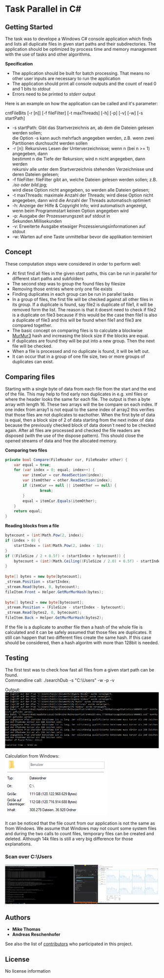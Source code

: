 # Task Parallel in C\#

## Getting Started

The task was to develope a Windows C# console application which finds and lists all duplicate files in given start paths and their subdirectories.
The application should be optimized by process time and memory management with the use of tasks and other algorithms.

**Specification**
* The application should be built for batch processing. That means no other user inputs are necessary to run the application
* The application should print all console outputs and the count of read 0 and 1 bits to *stdout*
* Errors need to be printed to *stderr* output

Here is an example on how the application can be called and it's parameter:

cntFileBits [-r [n]] [-f fileFilter] [-t maxThreads] [-h] [-p] [-v] [-w] [-s startPath]

* -s startPath: Gibt das Startverzeichnis an, ab dem die Dateien gelesen werden sollen;<br />
                die Option -s kann auch mehrfach angegeben werden, z.B. wenn zwei Partitionen durchsucht werden sollen<br />
* -r [n]: Rekursives Lesen der Unterverzeichnisse; wenn n (bei n >= 1) angegeben, dann<br />
                bestimmt n die Tiefe der Rekursion; wird n nicht angegeben, dann werden<br />
                rekursiv alle unter dem Startverzeichnis stehenden Verzeichnisse und deren Dateien gelesen;<br />
* -f fileFilter: fileFilter gibt an, welche Dateien gelesen werden sollen; z.B. *.iso oder bild*.jpg;<br />
                wird diese Option nicht angegeben, so werden alle Dateien gelesen;<br />
* -t maxThreads: maximale Anzahl der Threads; wird diese Option nicht angegeben, dann wird die Anzahl der Threads automatisch optimiert<br />
* -h: Anzeige der Hilfe & Copyright Info; wird automatisch angezeigt, wenn beim Programmstart keinen Option angegeben wird<br />
* -p: Ausgabe der Prozesserungszeit auf stdout in Sekunden.Millisekunden<br />
* -v: Erweiterte Ausgabe etwaiger Prozessierungsinformationen auf stdout<br />
* -w: Warten auf eine Taste unmittelbar bevor die applikation terminiert<br />

## Concept

These computation steps were considered in order to perform well:

* At first find all files in the given start paths, this can be run in parallel for different start paths and subfolders
* The second step was to group the found files by filesize
* Removing those entries where only one file exists
* Finding duplicates in each group can be run in parallel tasks
* In a group of files, the first file will be checked against all other files in its group.
  If a duplicate is found, say file2 is duplicate of file1, it will be removed form the list. 
  The reason is that it doesnt need to check if file2 is a duplicate on file3 because 
  if this would be the case then file1 is also a duplicate of file3 and this will be found when file1 and file3 are compared together.
* The basic concept on comparing files is to calculate a blockwise [MurMur3](http://blog.teamleadnet.com/2012/08/murmurhash3-ultra-fast-hash-algorithm.html) hash and increasing the block size if the blocks are equal.
* If duplicates are found they will be put into a new group. Then the next file will be checked.
* When a file is processed and no duplicate is found, it will be left out.
* It can occur that in a group of one file size, two or more groups of duplicates can exist.

## Comparing files

Starting with a single byte of data from each file from the start and the end of the file.
This may help to find early non duplicates in e.g. xml files or where the header looks the same for each file. 
The output is then a byte array with length 16. These two arrays will the be compare on each index. 
If one index from array1 is not equal to the same index of array2 this verifies that those files are not duplicates to eachother.
When the first byte of data is equal, then a block size of 2 of data starting from the next index of data because the previously checked block of data doesn´t need to be checked again.
After all files are processed and checked the file readers are disposed (with the use of the dispose pattern). This should close the opened streams of data and free the allocated memory.

**Comparing two files**
```C#
private bool Compare(FileReader cur, FileReader other) {
	var equal = true;
	for (var index = 0; equal; index++) {
		var itemCur = cur.ReadSection(index);
		var itemOther = other.ReadSection(index);
		if (itemCur == null || itemOther == null) {
				break;
		}
		equal = itemCur.Equals(itemOther);
	}
	return equal;
}
```

**Reading blocks from a file**
```C#
bytecount = (int)Math.Pow(2, index);
if (index > 0) {
	startIndex = (int)Math.Pow(2, index - 1);
}
if ((FileSize / 2 + 0.5f) < (startIndex + bytecount)) {
	bytecount = (int)(Math.Ceiling((FileSize / 2.0) + 0.5f) - startIndex);
}

byte[] bytes = new byte[bytecount];
_stream.Position = startIndex;
_stream.Read(bytes, 0, bytecount);
fileItem.Front = Helper.GetMurMurHash(bytes);

byte[] bytes2 = new byte[bytecount];
_stream.Position = (FileSize - startIndex - bytecount);
_stream.Read(bytes2, 0, bytecount);
fileItem.Back = Helper.GetMurMurHash(bytes2);
```
If the file is a duplicate to another file then a hash of the whole file is calculated and it can be safely assumed that those files are duplicates.
It still can happen that two different files create the same hash. If this case should be considered, then a hash algoritm with more than 128bit is needed. 

## Testing

The first test was to check how fast all files from a given start path can be found. <br />
Commandline call: ./searchDub -s "C:\Users" -w -p -v

Output: 
![FindAllFiles](https://github.com/Strizzi12/Find-Duplicate-Files/blob/master/Images/FindAllFiles_C-Users.PNG?raw=true)

Calculation from Windows: <br />
![FindAllFiles](https://github.com/Strizzi12/Find-Duplicate-Files/blob/master/Images/Windows_C-Users.PNG?raw=true)

It can be noticed that the file count from our application is not the same as from Windows. We assume that Windows may not count some system files 
and during the two calls to count files, temporary files can be created and deleted. Although 14k files is still a very big difference for those explanations.


### Scan over C:\Users

![Scan over C:\Users](https://github.com/Strizzi12/Find-Duplicate-Files/blob/master/Images/Scan_C-Users.PNG?raw=true)

## Authors

* **Mike Thomas**
* **Andreas Reschenhofer**

See also the list of [contributors](https://github.com/Strizzi12/Find-Duplicate-Files/contributors) who participated in this project.

## License

No license information